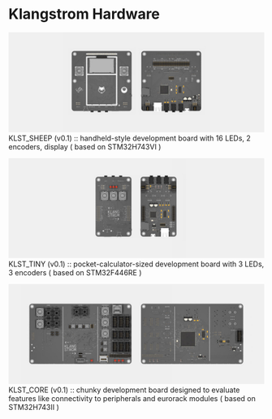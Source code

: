 # Klangstrom Hardware 

![KLST_SHEEP](./assets/KLST_SHEEP.jpg)    
KLST_SHEEP (v0.1) :: handheld-style development board with 16 LEDs, 2 encoders, display ( based on STM32H743VI )

![KLST_TINY](./assets/KLST_TINY.jpg)    
KLST_TINY (v0.1) :: pocket-calculator-sized development board with 3 LEDs, 3 encoders ( based on STM32F446RE )

![KLST_CORE](./assets/KLST_CORE.jpg)    
KLST_CORE (v0.1) :: chunky development board designed to evaluate features like connectivity to peripherals and eurorack modules ( based on STM32H743II )
